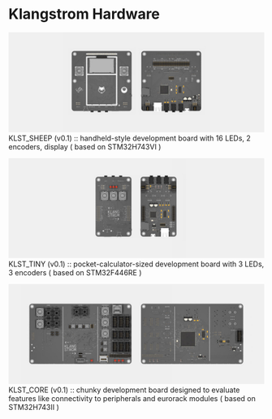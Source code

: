 # Klangstrom Hardware 

![KLST_SHEEP](./assets/KLST_SHEEP.jpg)    
KLST_SHEEP (v0.1) :: handheld-style development board with 16 LEDs, 2 encoders, display ( based on STM32H743VI )

![KLST_TINY](./assets/KLST_TINY.jpg)    
KLST_TINY (v0.1) :: pocket-calculator-sized development board with 3 LEDs, 3 encoders ( based on STM32F446RE )

![KLST_CORE](./assets/KLST_CORE.jpg)    
KLST_CORE (v0.1) :: chunky development board designed to evaluate features like connectivity to peripherals and eurorack modules ( based on STM32H743II )
